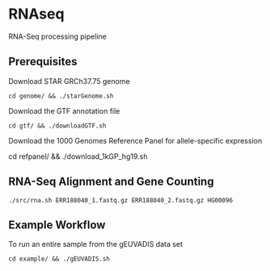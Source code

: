 # RNAseq
RNA-Seq processing pipeline


Prerequisites
-------------

Download STAR GRCh37.75 genome

`cd genome/ && ./starGenome.sh`

Download the GTF annotation file

`cd gtf/ && ./downloadGTF.sh`

Download the 1000 Genomes Reference Panel for allele-specific expression

cd refpanel/ && ./download_1kGP_hg19.sh


RNA-Seq Alignment and Gene Counting
-----------------------------------

`./src/rna.sh ERR188040_1.fastq.gz ERR188040_2.fastq.gz HG00096`

Example Workflow
----------------

To run an entire sample from the gEUVADIS data set

`cd example/ && ./gEUVADIS.sh`

